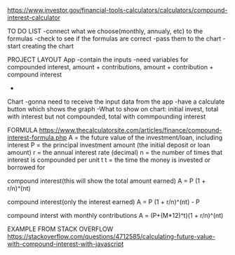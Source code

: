 https://www.investor.gov/financial-tools-calculators/calculators/compound-interest-calculator

TO DO LIST
-connect what we choose(monthly, annualy, etc) to the formulas
-check to see if the formulas are correct
-pass them to the chart
-start creating the chart



PROJECT LAYOUT
App
-contain the inputs
-need variables for compounded interest, amount + contributions, amount + contribution + compound interest

-
Chart
-gonna need to receive the input data from the app 
-have a calculate button which shows the graph
-What to show on chart: initial invest, total with interest but not compounded, total with commpounding interest

FORMULA
https://www.thecalculatorsite.com/articles/finance/compound-interest-formula.php
A = the future value of the investment/loan, including interest
P = the principal investment amount (the initial deposit or loan amount)
r = the annual interest rate (decimal)
n = the number of times that interest is compounded per unit t
t = the time the money is invested or borrowed for

compound interest(this will show the total amount earned)
A = P (1 + r/n)^(nt)

compound interest(only the interest earned)
A = P (1 + r/n)^(nt) - P

compound interst with monthly contributions
A = (P+(M*12)^t)(1 + r/n)^(nt)



EXAMPLE FROM STACK OVERFLOW
https://stackoverflow.com/questions/4712585/calculating-future-value-with-compound-interest-with-javascript

